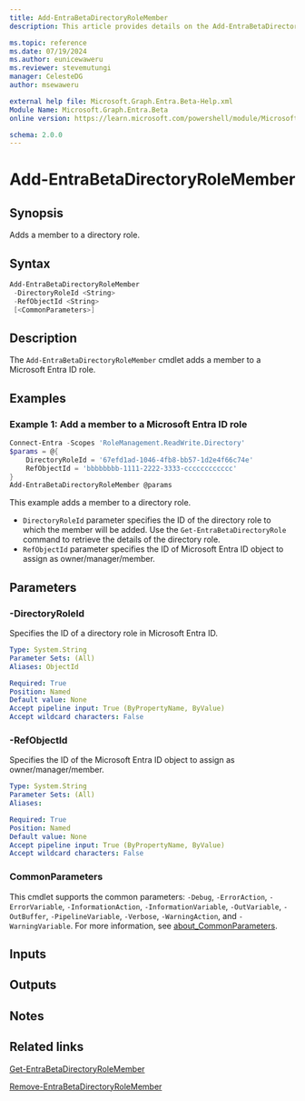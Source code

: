 ```yaml
---
title: Add-EntraBetaDirectoryRoleMember
description: This article provides details on the Add-EntraBetaDirectoryRoleMember command.

ms.topic: reference
ms.date: 07/19/2024
ms.author: eunicewaweru
ms.reviewer: stevemutungi
manager: CelesteDG
author: msewaweru

external help file: Microsoft.Graph.Entra.Beta-Help.xml
Module Name: Microsoft.Graph.Entra.Beta
online version: https://learn.microsoft.com/powershell/module/Microsoft.Graph.Entra.Beta/Add-EntraBetaDirectoryRoleMember

schema: 2.0.0
---
```


# Add-EntraBetaDirectoryRoleMember

## Synopsis

Adds a member to a directory role.

## Syntax

```powershell
Add-EntraBetaDirectoryRoleMember
 -DirectoryRoleId <String>
 -RefObjectId <String>
 [<CommonParameters>]
```

## Description

The `Add-EntraBetaDirectoryRoleMember` cmdlet adds a member to a Microsoft Entra ID role.

## Examples

### Example 1: Add a member to a Microsoft Entra ID role

```powershell
Connect-Entra -Scopes 'RoleManagement.ReadWrite.Directory'
$params = @{
    DirectoryRoleId = '67efd1ad-1046-4fb8-bb57-1d2e4f66c74e'
    RefObjectId = 'bbbbbbbb-1111-2222-3333-cccccccccccc'
}
Add-EntraBetaDirectoryRoleMember @params
```

This example adds a member to a directory role.

- `DirectoryRoleId` parameter specifies the ID of the directory role to which the member will be added. Use the  `Get-EntraBetaDirectoryRole` command to retrieve the details of the directory role.
- `RefObjectId` parameter specifies the ID of Microsoft Entra ID object to assign as owner/manager/member.

## Parameters

### -DirectoryRoleId

Specifies the ID of a directory role in Microsoft Entra ID.

```yaml
Type: System.String
Parameter Sets: (All)
Aliases: ObjectId

Required: True
Position: Named
Default value: None
Accept pipeline input: True (ByPropertyName, ByValue)
Accept wildcard characters: False
```

### -RefObjectId

Specifies the ID of the Microsoft Entra ID object to assign as owner/manager/member.

```yaml
Type: System.String
Parameter Sets: (All)
Aliases:

Required: True
Position: Named
Default value: None
Accept pipeline input: True (ByPropertyName, ByValue)
Accept wildcard characters: False
```

### CommonParameters

This cmdlet supports the common parameters: `-Debug`, `-ErrorAction`, `-ErrorVariable`, `-InformationAction`, `-InformationVariable`, `-OutVariable`, `-OutBuffer`, `-PipelineVariable`, `-Verbose`, `-WarningAction`, and `-WarningVariable`. For more information, see [about_CommonParameters](https://go.microsoft.com/fwlink/?LinkID=113216).

## Inputs

## Outputs

## Notes

## Related links

[Get-EntraBetaDirectoryRoleMember](Get-EntraBetaDirectoryRoleMember.md)

[Remove-EntraBetaDirectoryRoleMember](Remove-EntraBetaDirectoryRoleMember.md)
